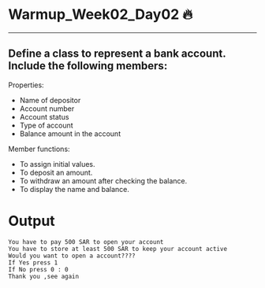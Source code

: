 # Warmup_Week02_Day02 🔥
---
## Define a class to represent a bank account. Include the following members:

Properties:
- Name of depositor
- Account number
- Account status
- Type of account
- Balance amount in the account

Member functions:
- To assign initial values.
- To deposit an amount.
- To withdraw an amount after checking the balance.
- To display the name and balance.

# Output
```
You have to pay 500 SAR to open your account
You have to store at least 500 SAR to keep your account active
Would you want to open a account????
If Yes press 1
If No press 0 : 0
Thank you ,see again
```



